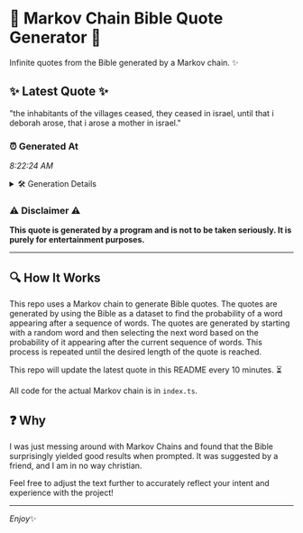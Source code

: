 # 📖 Markov Chain Bible Quote Generator 📖

Infinite quotes from the Bible generated by a Markov chain. ✨

## ✨ Latest Quote ✨
"the inhabitants of the villages ceased, they ceased in israel, until that i deborah arose, that i arose a mother in israel."

### ⏰ Generated At
*8:22:24 AM*

<details>
    <summary>🛠️ Generation Details</summary>
    <p>
        <strong>🌱 Seed:</strong> the<br>
        <strong>🔄 Iterations:</strong> 21<br>
        <strong>📜 Context History:</strong><br>[ the ]: inhabitants<br>[ the, inhabitants ]: of<br>[ the, inhabitants, of ]: the<br>[ the, inhabitants, of, the ]: villages<br>[ the, inhabitants, of, the, villages ]: ceased,<br>[ the, inhabitants, of, the, villages, ceased, ]: they<br>[ inhabitants, of, the, villages, ceased,, they ]: ceased<br>[ of, the, villages, ceased,, they, ceased ]: in<br>[ the, villages, ceased,, they, ceased, in ]: israel,<br>[ villages, ceased,, they, ceased, in, israel, ]: until<br>[ ceased,, they, ceased, in, israel,, until ]: that<br>[ they, ceased, in, israel,, until, that ]: i<br>[ ceased, in, israel,, until, that, i ]: deborah<br>[ in, israel,, until, that, i, deborah ]: arose,<br>[ israel,, until, that, i, deborah, arose, ]: that<br>[ until, that, i, deborah, arose,, that ]: i<br>[ that, i, deborah, arose,, that, i ]: arose<br>[ i, deborah, arose,, that, i, arose ]: a<br>[ deborah, arose,, that, i, arose, a ]: mother<br>[ arose,, that, i, arose, a, mother ]: in<br>[ that, i, arose, a, mother, in ]: israel.<br>
    </p>
</details>

### ⚠️ Disclaimer ⚠️
**This quote is generated by a program and is not to be taken seriously. It is purely for entertainment purposes.**

---

## 🔍 How It Works

This repo uses a Markov chain to generate Bible quotes. The quotes are generated by using the Bible as a dataset to find the probability of a word appearing after a sequence of words. The quotes are generated by starting with a random word and then selecting the next word based on the probability of it appearing after the current sequence of words. This process is repeated until the desired length of the quote is reached.

This repo will update the latest quote in this README every 10 minutes. ⏳

All code for the actual Markov chain is in `index.ts`.

## ❓ Why

I was just messing around with Markov Chains and found that the Bible surprisingly yielded good results when prompted. 
It was suggested by a friend, and I am in no way christian.

Feel free to adjust the text further to accurately reflect your intent and experience with the project!

---

*Enjoy*✨
